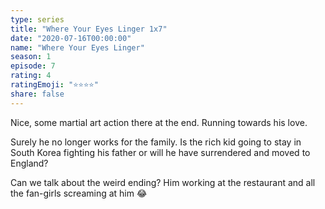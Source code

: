 ```yaml
---
type: series
title: "Where Your Eyes Linger 1x7"
date: "2020-07-16T00:00:00"
name: "Where Your Eyes Linger"
season: 1
episode: 7
rating: 4
ratingEmoji: "⭐️⭐️⭐️⭐️"
share: false
---
```


Nice, some martial art action there at the end. Running towards his love.

Surely he no longer works for the family. Is the rich kid going to stay in South Korea fighting his father or will he have surrendered and moved to England?

Can we talk about the weird ending? Him working at the restaurant and all the fan-girls screaming at him 😂
